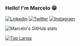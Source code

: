 ### Hello! I'm Marcelo 😁
<a target="_blank">[![Linkedin](https://img.shields.io/badge/LinkedIn-0077B5?style=for-the-badge&logo=linkedin&logoColor=white)](https://www.linkedin.com/in/marcelo-henrique-silva-dos-santos-952356223/)</a>
<a target="_blank">[![Twitter](https://img.shields.io/badge/Twitter-1DA1F2?style=for-the-badge&logo=twitter&logoColor=white)](https://twitter.com/HPMarcello)</a>
<a target="_blank">[![Instagram](https://img.shields.io/badge/Instagram-E4405F?style=for-the-badge&logo=instagram&logoColor=white)](https://www.instagram.com/marcelousantos/)</a>

![Marcelo's GitHub stats](https://github-readme-stats.vercel.app/api?username=marcelohq&show_icons=true&theme=tokyonight)

[![Top Langs](https://github-readme-stats.vercel.app/api/top-langs/?username=marcelohq&langs_count=8)](https://github.com/anuraghazra/github-readme-stats)



